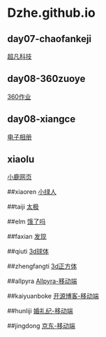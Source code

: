 # Dzhe.github.io
## day07-chaofankeji

<a href="https://maleprisonerda12zhe09.github.io/Dzhe.github.io/day06-%E4%BD%9C%E4%B8%9A-%E5%A4%A7%E5%93%B2/%E8%B6%85%E5%87%A1%E7%A7%91%E6%8A%80/chaofan.html">超凡科技</a>

## day08-360zuoye
<a href="https://maleprisonerda12zhe09.github.io/Dzhe.github.io/360%E4%BD%9C%E4%B8%9A/code/360%E7%BD%91%E9%A1%B5.html">360作业</a>

## day08-xiangce
<a href="https://maleprisonerda12zhe09.github.io/Dzhe.github.io/%E7%94%B5%E5%AD%90%E7%9B%B8%E5%86%8C/html/xiangce.html#tp1">电子相册</a>

## xiaolu
<a href="https://maleprisonerda12zhe09.github.io/Dzhe.github.io/小鹿-作业/code/xiaolu.html">小鹿网页</a>

##xiaoren
<a href="https://maleprisonerda12zhe09.github.io/Dzhe.github.io/太极and阿绿/code/html/xiaoren.html">小绿人</a>

##taiji
<a href="https://maleprisonerda12zhe09.github.io/Dzhe.github.io/太极and阿绿/code/html/taiji.html">太极</a>

##elm
<a href="https://maleprisonerda12zhe09.github.io/Dzhe.github.io/elm/html/elm.html">饿了吗</a>

##faxian
<a href="https://maleprisonerda12zhe09.github.io/Dzhe.github.io/发现/faxian/html/faxian.html">发现</a>

##qiuti
<a href="https://maleprisonerda12zhe09.github.io/Dzhe.github.io/3D/html/qiuti.html">3d球体</a>

##zhengfangti
<a href="https://maleprisonerda12zhe09.github.io/Dzhe.github.io/3D/html/zhengfangti.html">3d正方体</a>

##allpyra
<a href="https://maleprisonerda12zhe09.github.io/Dzhe.github.io/第三周周末作业/allpyra/Allpyra/html/allpyra.html">Allpyra-移动端</a>

##kaiyuanboke
<a href="https://maleprisonerda12zhe09.github.io/Dzhe.github.io/第三周周末作业/开源博客页面/开源博客/html/kaiyuan.html">开源博客-移动端</a>

##hunliji
<a href="https://maleprisonerda12zhe09.github.io/Dzhe.github.io/婚礼纪-移动端/婚礼纪/html/hunliji.html">婚礼纪-移动端</a>

##jingdong
<a href="https://maleprisonerda12zhe09.github.io/Dzhe.github.io/京东/京东-移动端/html/jingdong.html">京东-移动端</a>